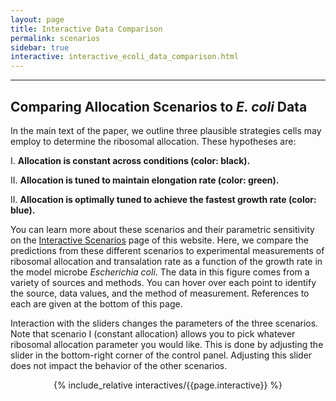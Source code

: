 ```yaml
---
layout: page
title: Interactive Data Comparison
permalink: scenarios
sidebar: true
interactive: interactive_ecoli_data_comparison.html
---
```

---

## Comparing Allocation Scenarios to *E. coli* Data 
In the main text of the paper, we outline three plausible strategies cells may 
employ to determine the ribosomal allocation. These hypotheses are:

I. **Allocation is constant across conditions (color: black).** 

II. **Allocation is tuned to maintain elongation rate (color:  green).** 

II. **Allocation is optimally tuned to achieve the fastest growth rate (color: blue).** 

You can learn more about these scenarios and their parametric sensitivity on 
the [Interactive Scenarios]({{site.baseurl}}/scenarios) page of this website. 
Here, we compare the predictions from these different scenarios to experimental 
measurements of ribosomal allocation and transalation rate as a function of the 
growth rate in the model microbe *Escherichia coli*. The data in this figure 
comes from a variety of sources and methods. You can hover over each point to 
identify the source, data values, and the method of measurement. References to 
each are given at the bottom of this page.   

Interaction with the sliders changes the parameters of the three scenarios. 
Note that scenario I (constant allocation) allows you to pick whatever ribosomal 
allocation parameter you would like. This is done by adjusting the slider in the 
bottom-right corner of the control panel. Adjusting this slider does not impact 
the behavior of the other scenarios. 

<!-- The below line includes the interactive figure. Do not change! -->
<center>

{% include_relative interactives/{{page.interactive}} %}

</center>


